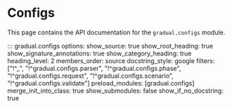 # Configs

This page contains the API documentation for the `gradual.configs` module.

::: gradual.configs
    options:
        show_source: true
        show_root_heading: true
        show_signature_annotations: true
        show_category_heading: true
        heading_level: 2
        members_order: source
        docstring_style: google
        filters: ["!^_", "!^gradual.configs.parser", "!^gradual.configs.phase", "!^gradual.configs.request", "!^gradual.configs.scenario", "!^gradual.configs.validate"]
        preload_modules: [gradual.configs]
        merge_init_into_class: true
        show_submodules: false
        show_if_no_docstring: true
